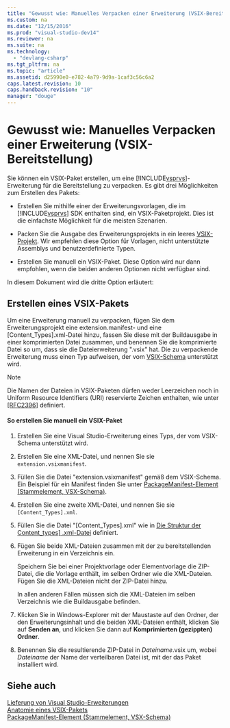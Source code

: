```yaml
---
title: "Gewusst wie: Manuelles Verpacken einer Erweiterung (VSIX-Bereitstellung)"
ms.custom: na
ms.date: "12/15/2016"
ms.prod: "visual-studio-dev14"
ms.reviewer: na
ms.suite: na
ms.technology: 
  - "devlang-csharp"
ms.tgt_pltfrm: na
ms.topic: "article"
ms.assetid: d25990e0-e782-4a79-9d9a-1caf3c56c6a2
caps.latest.revision: 10
caps.handback.revision: "10"
manager: "douge"
---
```

# Gewusst wie: Manuelles Verpacken einer Erweiterung (VSIX-Bereitstellung)
Sie können ein VSIX\-Paket erstellen, um eine [!INCLUDE[vsprvs](../assembler/masm/includes/vsprvs_md.md)]\-Erweiterung für die Bereitstellung zu verpacken. Es gibt drei Möglichkeiten zum Erstellen des Pakets:  
  
-   Erstellen Sie mithilfe einer der Erweiterungsvorlagen, die im [!INCLUDE[vsprvs](../assembler/masm/includes/vsprvs_md.md)] SDK enthalten sind, ein VSIX\-Paketprojekt. Dies ist die einfachste Möglichkeit für die meisten Szenarien.  
  
-   Packen Sie die Ausgabe des Erweiterungsprojekts in ein leeres [VSIX\-Projekt](../Topic/VSIX%20Project%20Template.md). Wir empfehlen diese Option für Vorlagen, nicht unterstützte Assemblys und benutzerdefinierte Typen.  
  
-   Erstellen Sie manuell ein VSIX\-Paket. Diese Option wird nur dann empfohlen,  wenn die beiden anderen Optionen nicht verfügbar sind.  
  
 In diesem Dokument wird die dritte Option erläutert:  
  
## Erstellen eines VSIX\-Pakets  
 Um eine Erweiterung manuell zu verpacken, fügen Sie dem Erweiterungsprojekt eine extension.manifest\- und eine \[Content\_Types\].xml\-Datei hinzu, fassen Sie diese mit der Buildausgabe in einer komprimierten Datei zusammen, und benennen Sie die komprimierte Datei so um, dass sie die Dateierweiterung ".vsix" hat. Die zu verpackende Erweiterung muss einen Typ aufweisen, der vom [VSIX\-Schema](assetId:///76e410ec-b1fb-4652-ac98-4a4c52e09a2b) unterstützt wird.  
  
> [!NOTE]
>  Die Namen der Dateien in VSIX\-Paketen dürfen weder Leerzeichen noch in Uniform Resource Identifiers \(URI\) reservierte Zeichen enthalten, wie unter [\[RFC2396\]](http://go.microsoft.com/fwlink/?LinkId=90339) definiert.  
  
#### So erstellen Sie manuell ein VSIX\-Paket  
  
1.  Erstellen Sie eine Visual Studio\-Erweiterung eines Typs, der vom VSIX\-Schema unterstützt wird.  
  
2.  Erstellen Sie eine XML\-Datei, und nennen Sie sie `extension.vsixmanifest`.  
  
3.  Füllen Sie die Datei "extension.vsixmanifest" gemäß dem VSIX\-Schema. Ein Beispiel für ein Manifest finden Sie unter [PackageManifest\-Element \(Stammelement, VSX\-Schema\)](assetId:///f8ae42ba-775a-4d2b-976a-f556e147f187).  
  
4.  Erstellen Sie eine zweite XML\-Datei, und nennen Sie sie `[Content_Types].xml`.  
  
5.  Füllen Sie die Datei "\[Content\_Types\].xml" wie in [Die Struktur der Content\_types\] .xml\-Datei](../Topic/The%20Structure%20of%20the%20Content_types].xml%20File.md) definiert.  
  
6.  Fügen Sie beide XML\-Dateien zusammen mit der zu bereitstellenden Erweiterung in ein Verzeichnis ein.  
  
     Speichern Sie bei einer Projektvorlage oder Elementvorlage die ZIP\-Datei, die die Vorlage enthält, im selben Ordner wie die XML\-Dateien. Fügen Sie die XML\-Dateien nicht der ZIP\-Datei hinzu.  
  
     In allen anderen Fällen müssen sich die XML\-Dateien im selben Verzeichnis wie die Buildausgabe befinden.  
  
7.  Klicken Sie in Windows\-Explorer mit der Maustaste auf den Ordner, der den Erweiterungsinhalt und die beiden XML\-Dateien enthält, klicken Sie auf **Senden an**, und klicken Sie dann auf **Komprimierten \(gezippten\) Ordner**.  
  
8.  Benennen Sie die resultierende ZIP\-Datei in *Dateiname*.vsix um, wobei *Dateiname* der Name der verteilbaren Datei ist, mit der das Paket installiert wird.  
  
## Siehe auch  
 [Lieferung von Visual Studio\-Erweiterungen](../Topic/Shipping%20Visual%20Studio%20Extensions.md)   
 [Anatomie eines VSIX\-Pakets](../Topic/Anatomy%20of%20a%20VSIX%20Package.md)   
 [PackageManifest\-Element \(Stammelement, VSX\-Schema\)](assetId:///f8ae42ba-775a-4d2b-976a-f556e147f187)